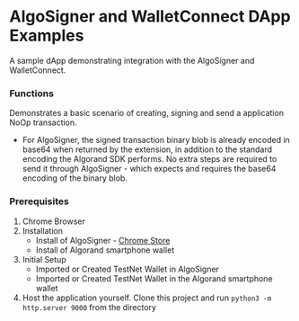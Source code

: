 # AlgoSigner and WalletConnect DApp Examples

A sample dApp demonstrating integration with the AlgoSigner and WalletConnect. 

### Functions
Demonstrates a basic scenario of creating, signing and send a application NoOp transaction. 

* For AlgoSigner, the signed transaction binary blob is already encoded in base64 when returned by the extension, in addition to the standard encoding the Algorand SDK performs. No extra steps are required to send it through AlgoSigner - which expects and requires the base64 encoding of the binary blob.  

### Prerequisites
1. Chrome Browser
2. Installation
   * Install of AlgoSigner - <a href="https://chrome.google.com/webstore/detail/algosigner/kmmolakhbgdlpkjkcjkebenjheonagdm" target="_blank" rel="noopener noreferrer">Chrome Store</a>
   * Install of Algorand smartphone wallet
3. Initial Setup
   * Imported or Created TestNet Wallet in AlgoSigner
   * Imported or Created TestNet Wallet in the Algorand smartphone wallet
4. Host the application yourself. Clone this project and run `python3 -m http.server 9000` from the directory 

